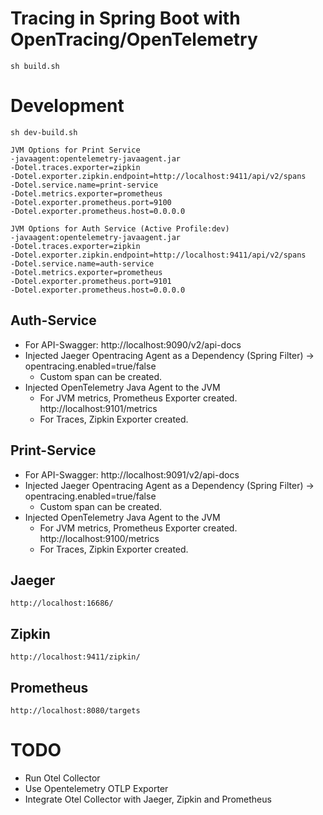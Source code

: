 
# Tracing in Spring Boot with OpenTracing/OpenTelemetry

```
sh build.sh
```

# Development
```
sh dev-build.sh

JVM Options for Print Service
-javaagent:opentelemetry-javaagent.jar
-Dotel.traces.exporter=zipkin
-Dotel.exporter.zipkin.endpoint=http://localhost:9411/api/v2/spans
-Dotel.service.name=print-service
-Dotel.metrics.exporter=prometheus
-Dotel.exporter.prometheus.port=9100
-Dotel.exporter.prometheus.host=0.0.0.0

JVM Options for Auth Service (Active Profile:dev)
-javaagent:opentelemetry-javaagent.jar
-Dotel.traces.exporter=zipkin
-Dotel.exporter.zipkin.endpoint=http://localhost:9411/api/v2/spans
-Dotel.service.name=auth-service
-Dotel.metrics.exporter=prometheus
-Dotel.exporter.prometheus.port=9101
-Dotel.exporter.prometheus.host=0.0.0.0
```

## Auth-Service
* For API-Swagger: http://localhost:9090/v2/api-docs
* Injected Jaeger Opentracing Agent as a Dependency (Spring Filter) -> opentracing.enabled=true/false
  * Custom span can be created.
* Injected OpenTelemetry Java Agent to the JVM
  * For JVM metrics, Prometheus Exporter created. http://localhost:9101/metrics
  * For Traces, Zipkin Exporter created.

## Print-Service
* For API-Swagger: http://localhost:9091/v2/api-docs
* Injected Jaeger Opentracing Agent as a Dependency (Spring Filter) -> opentracing.enabled=true/false
    * Custom span can be created.
* Injected OpenTelemetry Java Agent to the JVM
    * For JVM metrics, Prometheus Exporter created. http://localhost:9100/metrics
    * For Traces, Zipkin Exporter created.



## Jaeger
```
http://localhost:16686/
```

## Zipkin
```
http://localhost:9411/zipkin/
```

## Prometheus
```
http://localhost:8080/targets
```

# TODO
* Run Otel Collector
* Use Opentelemetry OTLP Exporter
* Integrate Otel Collector with Jaeger, Zipkin and Prometheus

